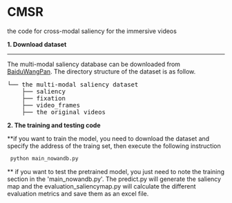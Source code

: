 # CMSR
the code for cross-modal saliency for the immersive videos


**1. Download dataset**
***
The multi-modal saliency database  can be downloaded from [BaiduWangPan](https://pan.baidu.com/s/1_mDCmgrvUw_3uN49NJ8nVA?pwd=xf7g).
The directory structure of the dataset is as follow.
<pre>
└── the multi-modal saliency dataset
    ├── saliency
    ├── fixation  
    ├── video_frames  
    ├── the original videos
</pre>
**2. The training and  testing code**

 
 **if you want to train the model, you need to download the dataset and specify the address of the traing set, then execute the following  instruction
```python
 python main_nowandb.py
```
** if you want to test the pretrained model, you just need to note the training section in the 'main_nowandb.py'.
The predict.py  will generate the saliency map and the evaluation_saliencymap.py will calculate the different evaluation metrics and save them as an excel file.
